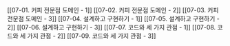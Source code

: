 [[07-01. 커피 전문점 도메인 - 1]]
[[07-02. 커피 전문점 도메인 - 2]]
[[07-03. 커피 전문점 도메인 - 3]]
[[07-04. 설계하고 구현하기 - 1]]
[[07-05. 설계하고 구현하기 - 2]]
[[07-06. 설계하고 구현하기 - 3]]
[[07-07. 코드와 세 가지 관점 - 1]]
[[07-08. 코드와 세 가지 관점 - 2]]
[[07-09. 코드와 세 가지 관점 - 3]]
